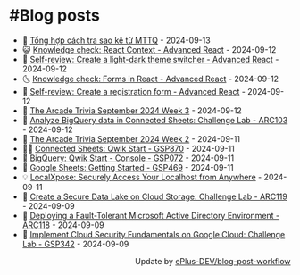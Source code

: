 # #Blog posts
<!-- BLOG-POST-LIST:START -->
- 🧰 [Tổng hợp cách tra sao kê từ MTTQ](https://eplus.dev/tong-hop-cach-tra-sao-ke-tu-mttq) - 2024-09-13
- 😺 [Knowledge check: React Context - Advanced React](https://eplus.dev/knowledge-check-react-context-advanced-react) - 2024-09-12
- 🗽 [Self-review: Create a light-dark theme switcher - Advanced React](https://eplus.dev/self-review-create-a-light-dark-theme-switcher-advanced-react) - 2024-09-12
- 🌜 [Knowledge check: Forms in React - Advanced React](https://eplus.dev/knowledge-check-forms-in-react-advanced-react) - 2024-09-12
- 📝 [Self-review: Create a registration form - Advanced React](https://eplus.dev/self-review-create-a-registration-form-advanced-react) - 2024-09-12
- 🚀 [The Arcade Trivia September 2024 Week 3](https://eplus.dev/the-arcade-trivia-september-2024-week-3) - 2024-09-12
- 💼 [Analyze BigQuery data in Connected Sheets: Challenge Lab - ARC103](https://eplus.dev/analyze-bigquery-data-in-connected-sheets-challenge-lab-arc103) - 2024-09-12
- 🦣 [The Arcade Trivia September 2024 Week 2](https://eplus.dev/the-arcade-trivia-september-2024-week-2) - 2024-09-11
- 👨‍🏫 [Connected Sheets: Qwik Start - GSP870](https://eplus.dev/connected-sheets-qwik-start-gsp870) - 2024-09-11
- 🔭 [BigQuery: Qwik Start - Console - GSP072](https://eplus.dev/bigquery-qwik-start-console-gsp072) - 2024-09-11
- 🤡 [Google Sheets: Getting Started - GSP469](https://eplus.dev/google-sheets-getting-started-gsp469) - 2024-09-11
- 💡 [LocalXpose: Securely Access Your Localhost from Anywhere](https://eplus.dev/localxpose-securely-access-your-localhost-from-anywhere) - 2024-09-11
- 🦣 [Create a Secure Data Lake on Cloud Storage: Challenge Lab - ARC119](https://eplus.dev/create-a-secure-data-lake-on-cloud-storage-challenge-lab-arc119) - 2024-09-09
- 💪 [Deploying a Fault-Tolerant Microsoft Active Directory Environment - ARC118](https://eplus.dev/deploying-a-fault-tolerant-microsoft-active-directory-environment-arc118) - 2024-09-09
- 🤡 [Implement Cloud Security Fundamentals on Google Cloud: Challenge Lab - GSP342](https://eplus.dev/implement-cloud-security-fundamentals-on-google-cloud-challenge-lab-gsp342-1) - 2024-09-09<!-- BLOG-POST-LIST:END -->
<div align="right">
  Update by <a target="_blank"
    href="https://github.com/ePlus-DEV/blog-post-workflow">ePlus-DEV/blog-post-workflow</a>
</div>
